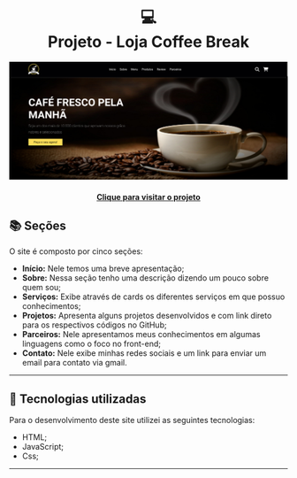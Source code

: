 <h1 align="center">
  💻<br>Projeto - Loja Coffee Break
</h1>

![Resultado final do projeto](images/Projeto1.png)

<h4 align="center"><a href="https://portfoliopsyker.netlify.app/">Clique para visitar o projeto</a></h4>

## 📚 Seções

O site é composto por cinco seções:

- **Início:** Nele temos uma breve apresentação;
- **Sobre:** Nessa seção tenho uma descrição dizendo um pouco sobre quem sou;
- **Serviços:** Exibe através de cards os diferentes serviços em que possuo conhecimentos;
- **Projetos:** Apresenta alguns projetos desenvolvidos e com link direto para os respectivos códigos no GitHub;
- **Parceiros:** Nele apresentamos meus conhecimentos em algumas linguagens como o foco no front-end;
- **Contato:** Nele exibe minhas redes sociais e um link para enviar um email para contato via gmail.

---

## 💼 Tecnologias utilizadas

Para o desenvolvimento deste site utilizei as seguintes tecnologias:

- HTML;
- JavaScript;
- Css;

---
